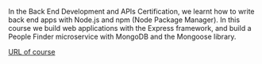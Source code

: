 
In the Back End Development and APIs Certification, we learnt how to write back end apps with Node.js and npm (Node Package Manager).
In this course we build web applications with the Express framework, and build a People Finder microservice with MongoDB and the Mongoose library.

[URL of course](https://www.freecodecamp.org/learn/back-end-development-and-apis/)

